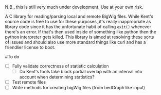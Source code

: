 N.B., this is still very much under development. Use at your own risk.

A C library for reading/parsing local and remote BigWig files. While Kent's source code is free to use for these purposes, it's really inappropriate as library code since it has the unfortunate habit of calling `exit()` whenever there's an error. If that's then used inside of something like python then the python interpreter gets killed. This library is aimed at resolving these sorts of issues and should also use more standard things like curl and has a friendlier license to boot.

#To do
 - [ ] Fully validate correctness of statistic calculation
   - [ ] Do Kent's tools take block partial overlap with an interval into account when determining statistics?
 - [ ] Test remote files
 - [ ] Write methods for creating bigWig files (from bedGraph like input)
